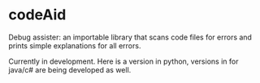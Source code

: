 # codeAid
Debug assister: an importable library that scans code files for errors and prints simple explanations for all errors.

Currently in development. Here is a version in python, versions in for java/c# are being developed as well.
